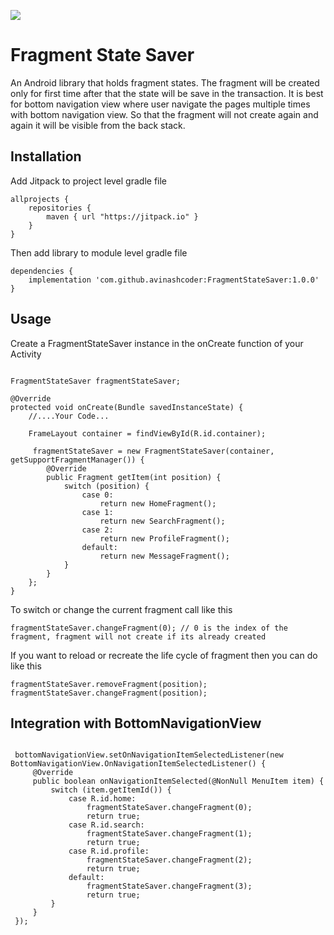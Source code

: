 [![](https://jitpack.io/v/avinashcoder/FragmentStateSaver.svg)](https://jitpack.io/#avinashcoder/FragmentStateSaver)

# Fragment State Saver

An Android library that holds fragment states. The fragment will be created only for first time after that the state will be save in the transaction. It is best for bottom navigation view where user navigate the pages multiple times with bottom navigation view. So that the fragment will not create again and again it will be visible from the back stack.

## Installation

Add Jitpack to project level gradle file

```
allprojects {
    repositories {
        maven { url "https://jitpack.io" }
    }
}
```  

Then add library to module level gradle file
```
dependencies {
	implementation 'com.github.avinashcoder:FragmentStateSaver:1.0.0'
}
```

## Usage

Create a FragmentStateSaver instance in the onCreate function of your Activity

```

FragmentStateSaver fragmentStateSaver;

@Override
protected void onCreate(Bundle savedInstanceState) {
    //....Your Code...
    
    FrameLayout container = findViewById(R.id.container);

     fragmentStateSaver = new FragmentStateSaver(container, getSupportFragmentManager()) {
        @Override
        public Fragment getItem(int position) {
            switch (position) {
                case 0:
                    return new HomeFragment();
                case 1:
                    return new SearchFragment();
                case 2:
                    return new ProfileFragment();
                default:
                    return new MessageFragment();
            }
        }
    };
}
```

To switch or change the current fragment call like this
```
fragmentStateSaver.changeFragment(0); // 0 is the index of the fragment, fragment will not create if its already created

```
If you want to reload or recreate the life cycle of fragment then you can do like this
```
fragmentStateSaver.removeFragment(position);
fragmentStateSaver.changeFragment(position); 
```

## Integration with BottomNavigationView

```

 bottomNavigationView.setOnNavigationItemSelectedListener(new BottomNavigationView.OnNavigationItemSelectedListener() {
     @Override
     public boolean onNavigationItemSelected(@NonNull MenuItem item) {
         switch (item.getItemId()) {
             case R.id.home:
                 fragmentStateSaver.changeFragment(0);
                 return true;
             case R.id.search:
                 fragmentStateSaver.changeFragment(1);
                 return true;
             case R.id.profile:
                 fragmentStateSaver.changeFragment(2);
                 return true;
             default:
                 fragmentStateSaver.changeFragment(3);
                 return true;
         }
     }
 });
 
 ```
     
     
